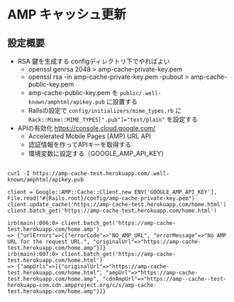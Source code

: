 # AMP キャッシュ更新

## 設定概要

- RSA 鍵を生成する configディレクトリ下でやればよい
  - openssl genrsa 2048 > amp-cache-private-key.pem
  - openssl rsa -in amp-cache-private-key.pem -pubout > amp-cache-public-key.pem
  - amp-cache-public-key.pem を `public/.well-known/amphtml/apikey.pub` に設置する
  - Railsの設定で `config/initializers/mime_types.rb` に `Rack::Mime::MIME_TYPES[".pub"]="text/plain"` を設定する
- APIの有効化 https://console.cloud.google.com/
  - Accelerated Mobile Pages (AMP) URL API
  - 認証情報を作ってAPIキーを取得する
  - 環境変数に設定する（GOOGLE_AMP_API_KEY）

## 

```
curl -I https://amp-cache-test.herokuapp.com/.well-known/amphtml/apikey.pub

client = Google::AMP::Cache::Client.new ENV['GOOGLE_AMP_API_KEY'], File.read("#{Rails.root}/config/amp-cache-private-key.pem")
client.update_cache('https://amp-cache-test.herokuapp.com/home.html')
client.batch_get('https://amp-cache-test.herokuapp.com/home.html')
```

```
irb(main):006:0> client.batch_get('https://amp-cache-test.herokuapp.com/home.amp')
=> {"urlErrors"=>[{"errorCode"=>"NO_AMP_URL", "errorMessage"=>"No AMP URL for the request URL.", "originalUrl"=>"https://amp-cache-test.herokuapp.com/home.amp"}]}
irb(main):007:0> client.batch_get('https://amp-cache-test.herokuapp.com/home.html')
=> {"ampUrls"=>[{"originalUrl"=>"https://amp-cache-test.herokuapp.com/home.html", "ampUrl"=>"https://amp-cache-test.herokuapp.com/home.amp", "cdnAmpUrl"=>"https://amp--cache--test-herokuapp-com.cdn.ampproject.org/c/s/amp-cache-test.herokuapp.com/home.amp"}]}
```